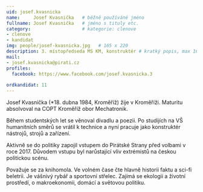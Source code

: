 ```yaml
---
uid: josef.kvasnicka
name:     Josef Kvasnička  	# běžně používáné jméno
fullname: Josef Kvasnička  	# jméno s tituly etc.
category:                   # kategorie: clenove
- clenove
- kandidat
img: people/josef-kvasnicka.jpg   # 165 x 220
description: 3. místopředseda MS KM, konstruktér # kratký popis, max 160 znaků
mail:
- josef.kvasnicka@pirati.cz
profiles:
  facebook: https://www.facebook.com/josef.kvasnicka.3
  
ordkandidat: 11
---
```


Josef Kvasnička (*18. dubna 1984, Kroměříž) žije v Kroměříži. Maturitu absolvoval na COPT Kroměříž obor Mechatronik.

Během studentských let se věnoval divadlu a poezii. Po studijích na VŠ humanitních směrů se vrátil k technice a nyní pracuje jako konstruktér nástrojů, strojů a zařízení.

Aktivně se do politiky zapojil vstupem do Pirátské Strany před volbami v roce 2017. Důvodem vstupu byl narůstající vliv extrémistů na českou politickou scénu.

Považuje se za knihomola. Ve volném čase čte hlavně historii faktu a sci-fi beletrii. Je vášnivý rybář a sportovní střelec. Zajímá se ekologii a životní prostředí, o makroekonomii, domácí a světovou politiku.
